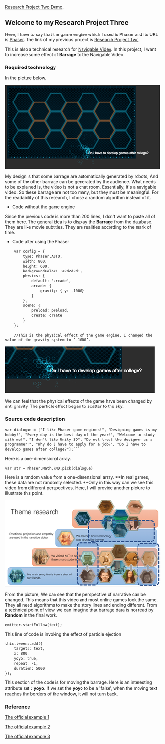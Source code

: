 [Research Project Two Demo](http://www.06-90.com/projects/p3/index.html). 



## Welcome to my Research Project Three

Here, I have to say that the game engine which I used is Phaser and its URL is [Phaser](http://phaser.io/). The link of my previous project is [Research Project Two](https://github.com/ChenLyu01/Research-Project-2).

This is also a technical research for [Navigable Video](http://www.06-90.com/final/finalprojectChenLyu.html). In this project, I want to increase some effect of **Barrage** to the Navigable Video. 

### Required technology

In the picture below.

![Image text](https://github.com/ChenLyu01/Research-Project-3/blob/master/image/image1.png) 

My design is that some barrage are automatically generated by robots, And some of the other barrage can be generated by the audience. What needs to be explained is, the video is not a chat room. Essentially, it's a navigable video. So these barrage are not too many, but they must be meaningful. For the readability of this research, I chose a random algorithm instead of it.





- Code without the game engine

Since the previous code is more than 200 lines, I don't want to paste all of them here. The general idea is to display the **Barrage** from the database. They are like movie subtitles. They are realities according to the mark of time.







- Code after using the Phaser

```
	var config = {
		type: Phaser.AUTO,
		width: 800,
		height: 600,
		backgroundColor: '#2d2d2d',
		physics: {
			default: 'arcade',
			arcade: {
				gravity: { y: -1000}
			}
		},			
		scene: {
			preload: preload,
			create: create
		}
	};	
	
	//This is the physical effect of the game engine. I changed the value of the gravity system to ‘-1000’.
```

![Image text](https://github.com/ChenLyu01/Research-Project-3/blob/master/image/image2.png)

We can feel that the physical effects of the game have been changed by anti gravity. The particle effect began to scatter to the sky.






### Source code description

```
var dialogue = ["I like Phaser game engines!", "Designing games is my hobby!", "Every day is the best day of the year!", "Welcome to study with me!", "I don't like Unity 3D", "Do not treat the designer as a programmer!", "Why do I have to apply for a job?", "Do I have to develop games after college?"];```	
```
Here is a one-dimensional array.


```
var str = Phaser.Math.RND.pick(dialogue) 
```
Here is a random value from a one-dimensional array. **In real games, these data are not randomly selected. **Only in this way can we see this video from different perspectives. Here, I will provide another picture to illustrate this point.

![Image text](https://github.com/ChenLyu01/Research-Project-3/blob/master/image/image3.png)

From the picture, We can see that the perspective of narrative can be changed. This means that this video and most online games look the same. They all need algorithms to make the story lines and ending different. From a technical point of view. we can imagine that barrage data is not read by **Random** in the final work. 



```
emitter.startFollow(text);
```
This line of code is invoking the effect of particle ejection


```
this.tweens.add({
	targets: text,
	x: 800,
	yoyo: true,
	repeat: -1,
	duration: 5000
});

```
This section of the code is for moving the barrage. Here is an interesting attribute set：**yoyo**. If we set the **yoyo** to be a 'false', when the moving text reaches the borders of the window, it will not turn back.






### Reference
[The official example 1](https://labs.phaser.io/edit.html?src=src\input\mouse\text%20input%20test.js) 

[The official example 2](http://www.phaser.io/tutorials/getting-started-phaser3/part5) 

[The official example 3](https://labs.phaser.io/edit.html?src=src\input\mouse\poll%20only%20on%20move.js) 